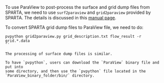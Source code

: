 To use ParaView to post-process the surface and grid dump files from SPARTA,
we need to use `surf2paraview` and `grid2paraview` provided by SPARTA.
The details is discussed in this [manual page](https://sparta.github.io/doc/Section_howto.html#howto_5).

To convert SPARTA grid dump files to ParaView file, we need to do:
```
pvpython grid2paraview.py grid_description.txt flow_result -r grid.*.data
``

The processing of surface dump files is similar.

To have `pvpython`, users can download the `ParaView` binary file and put into
some directory, and then use the `pvpython` file located in the
`ParaView_binary_folder/bin/` directory.
